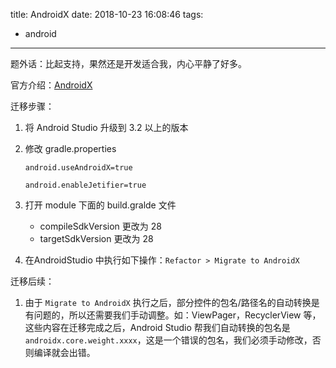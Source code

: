 title: AndroidX
date: 2018-10-23 16:08:46
tags:
- android

---
题外话：比起支持，果然还是开发适合我，内心平静了好多。

官方介绍：[AndroidX](https://developer.android.com/jetpack/androidx/)

迁移步骤：

1. 将 Android Studio 升级到 3.2 以上的版本

2. 修改 gradle.properties

   `android.useAndroidX=true`

   `android.enableJetifier=true`


3. 打开 module 下面的 build.gralde 文件

   - compileSdkVersion 更改为 28
   - targetSdkVersion 更改为 28

4. 在AndroidStudio 中执行如下操作：`Refactor > Migrate to AndroidX`



迁移后续：

1.  由于 `Migrate to AndroidX` 执行之后，部分控件的包名/路径名的自动转换是有问题的，所以还需要我们手动调整。如：ViewPager，RecyclerView 等，这些内容在迁移完成之后，Android Studio 帮我们自动转换的包名是 `androidx.core.weight.xxxx`，这是一个错误的包名，我们必须手动修改，否则编译就会出错。

